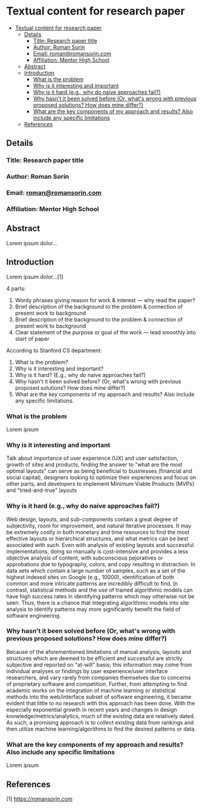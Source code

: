 # Textual content for research paper

- [Textual content for research paper](#textual-content-for-research-paper)
  - [Details](#details)
    - [Title: Research paper title](#title-research-paper-title)
    - [Author: Roman Sorin](#author-roman-sorin)
    - [Email: roman@romansorin.com](#email-romanromansorincom)
    - [Affiliation: Mentor High School](#affiliation-mentor-high-school)
  - [Abstract](#abstract)
  - [Introduction](#introduction)
    - [What is the problem](#what-is-the-problem)
    - [Why is it interesting and important](#why-is-it-interesting-and-important)
    - [Why is it hard (e.g., why do naive approaches fail?)](#why-is-it-hard-eg-why-do-naive-approaches-fail)
    - [Why hasn't it been solved before (Or, what's wrong with previous proposed solutions? How does mine differ?)](#why-hasnt-it-been-solved-before-or-whats-wrong-with-previous-proposed-solutions-how-does-mine-differ)
    - [What are the key components of my approach and results? Also include any specific limitations](#what-are-the-key-components-of-my-approach-and-results-also-include-any-specific-limitations)
  - [References](#references)

## Details

### Title: Research paper title

### Author: Roman Sorin

### Email: roman@romansorin.com

### Affiliation: Mentor High School

## Abstract

Lorem ipsum dolor...

## Introduction

Lorem ipsum dolor...[1]

4 parts:

1) Wordy phrases giving reason for work & interest — why read the paper?
2) Brief description of the background to the problem & connection of present work to background
3) Brief description of the background to the problem & connection of present work to background
4) Clear statement of the purpose or goal of the work — lead smoothly into start of paper

According to Stanford CS department:

1) What is the problem?
2) Why is it interesting and important?
3) Why is it hard? (E.g., why do naive approaches fail?)
4) Why hasn't it been solved before? (Or, what's wrong with previous proposed solutions? How does mine differ?)
5) What are the key components of my approach and results? Also include any specific limitations.

### What is the problem

Lorem ipsum

### Why is it interesting and important

Talk about importance of user experience (UX) and user satisfaction, growth of sites and products, finding the answer to "what are the most optimal layouts" can serve as being beneficial to businesses (financial and social capital), designers looking to optimize their experiences and focus on other parts, and developers to implement Minimum Viable Products (MVPs) and "tried-and-true" layouts

### Why is it hard (e.g., why do naive approaches fail?)

Web design, layouts, and sub-components contain a great degree of subjectivity, room for improvement, and natural iterative processes. It may be extremely costly in both monetary and time resources to find the most effective layouts or hierarchical structures, and what metrics can be best associated with such. Even with analysis of existing layouts and successful implementations, doing so manually is cost-intensive and provides a less objective analysis of content, with subconscious pejoratives or approbations due to typography, colors, and copy resulting in distraction. In data sets which contain a large number of samples, such as a set of the highest indexed sites on Google (e.g., 10000), identification of both common and more intricate patterns are incredibly difficult to find. In contrast, statistical methods and the use of trained algorithmic models can have high success rates in identifying patterns which may otherwise not be seen. Thus, there is a chance that integrating algorithmic models into site analysis to identify patterns may more significantly benefit the field of software engineering.

### Why hasn't it been solved before (Or, what's wrong with previous proposed solutions? How does mine differ?)

Because of the aforementioned limitations of manual analysis, layouts and structures which are deemed to be efficient and successful are strictly subjective and reported on "at-will" basis; this information may come from individual analyses or findings by user experience/user interface researchers, and vary rarely from companies themselves due to concerns of proprietary software and competition. Further, from attempting to find academic works on the integration of machine learning or statistical methods into the web/interface subset of software engineering, it became evident that little to no research with this approach has been done. With the especially exponential growth in recent years and changes in design knowledge/metrics/analytics, much of the existing data are relatively dated. As such, a promising approach is to collect existing data from rankings and then utilize machine learning/algorithms to find the desired patterns or data.

### What are the key components of my approach and results? Also include any specific limitations

Lorem ipsum

## References

[1] <https://romansorin.com>
